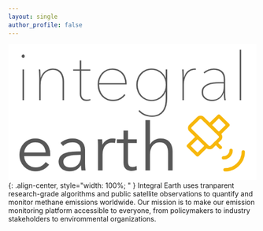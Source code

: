 ```yaml
---
layout: single
author_profile: false
---
```

<!-- <div class="flex-container">
  <img class="img-circle-avatar" src="/assets/images/logos/dark/logo_curlybrackets_dark.png">
</div> -->
  <!-- <div class="bio">Integral Earth uses atmospheric modeling, satellite data and research-grade algorithms to quantify and monitor methane emissions worldwide.</div>  -->
  ![Methane](/assets/images/logos/dark/twoline_dark_large.png){: .align-center, style="width: 100%; " }
  Integral Earth uses tranparent research-grade algorithms and public satellite observations to quantify and monitor methane emissions worldwide. Our mission is to make our emission monitoring platform accessible to everyone, from policymakers to industry stakeholders to envirommental organizations.
